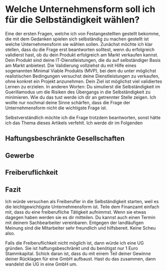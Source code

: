 # Welche Unternehmensform soll ich für die Selbständigkeit wählen?

Eine der ersten Fragen, welche ich von Festangestellten gestellt bekomme, die mit dem Gedanken spielen sich selbständig zu machen gestellt ist welche Unternehmensform sie wählen sollen. Zunächst möchte ich klar stellen, dass du die Frage erst beantworten solltest, wenn du erfolgreich validierst hast, ob du dein Produkt erfolgreich am Markt verkaufen kannst. Dein Produkt sind deine IT-Dienstleistungen, die du auf selbständiger Basis am Markt anbietest. Die Validierung vollziehst du mit Hilfe eines sogenannten Minimal Viable Produkts (MVP), bei dem du unter möglichst realistischen Bedingungen versuchst deine Dienstleistungen zu verkaufen, ohne konkret ein Projekt anzunehmen. Dein Ziel ist möglichst viel validiertes Lernen zu erzielen. In anderen Worten: Du simulierst die Selbständigkeit im Guerillamodus um die Risiken des Übergangs in die Selbständigkeit zu minimieren. Wie du das tust werde ich dir an getrennter Stelle zeigen. Ich wollte nur nochmal deine Sinne schärfen, dass die Frage der Unternehmensform nicht die wichtigste Frage ist.

Selbstverständlich möchte ich die Frage trotzdem beantworten, sonst hätte ich das Thema dieses Artikels verfehlt. Ich werde dir im Folgenden


## Haftungsbeschränkte Gesellschaften

## Gewerbe

## Freiberuflichkeit


## Fazit

Ich würde versuchen als Freiberufler in die Selbständigkeit starten, weil es die leichtgewichtigste Unternehmensform ist. Teile dem Finanzamt einfach mit, dass du eine freiberufliche Tätigkeit aufnimmst. Wenn sie etwas dagegen haben werden sie es dir mitteilen. Du kannst auch einen Termin mit deinem Sachbearbeiter vereinbaren. Entgegen der landläufigen Meinung sind die Mitarbeiter sehr freundlich und hilfsbereit. Keine Scheu also.

Falls die Freiberuflichkeit nicht möglich ist, dann würde ich eine UG gründen. Sie ist haftungsbeschränkt und du benötigst nur 1 Euro Stammkapital. Schick daran ist, dass du mit einem Teil deiner Gewinne deiner Rücklagen für eine GmbH aufbaust. Hast du das zusammen, dann wandelst die UG in eine GmbH um.

